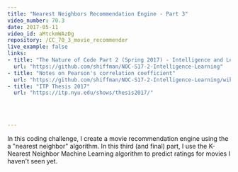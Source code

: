 ```yaml
---
title: "Nearest Neighbors Recommendation Engine - Part 3"
video_number: 70.3
date: 2017-05-11
video_id: aMtckmWAzDg
repository: /CC_70_3_movie_recommender
live_example: false
links:
- title: "The Nature of Code Part 2 (Spring 2017) - Intelligence and Learning"  
  url: "https://github.com/shiffman/NOC-S17-2-Intelligence-Learning"
- title: "Notes on Pearson's correlation coefficient"  
  url: "https://github.com/shiffman/NOC-S17-2-Intelligence-Learning/wiki/Glossary:-Statistics#correlation"
- title: "ITP Thesis 2017"  
  url: "https://itp.nyu.edu/shows/thesis2017/"
  


  
---
```


In this coding challenge, I create a movie recommendation engine using the a "nearest neighbor" algorithm.  In this third (and final) part, I use the K-Nearest Neighbor Machine Learning algorithm to predict ratings for movies I haven't seen yet.

